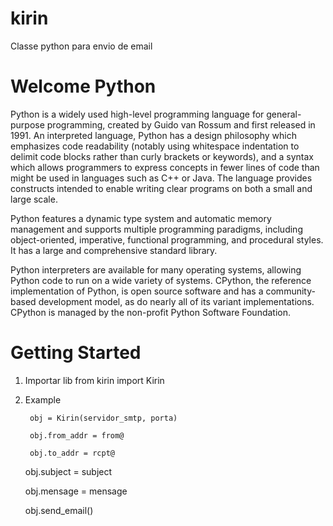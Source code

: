 # kirin
Classe python para envio de email 

Welcome Python
==============
Python is a widely used high-level programming language for general-purpose programming, created by Guido van Rossum and first released in 1991. An interpreted language, Python has a design philosophy which emphasizes code readability (notably using whitespace indentation to delimit code blocks rather than curly brackets or keywords), and a syntax which allows programmers to express concepts in fewer lines of code than might be used in languages such as C++ or Java. The language provides constructs intended to enable writing clear programs on both a small and large scale.

Python features a dynamic type system and automatic memory management and supports multiple programming paradigms, including object-oriented, imperative, functional programming, and procedural styles. It has a large and comprehensive standard library.

Python interpreters are available for many operating systems, allowing Python code to run on a wide variety of systems. CPython, the reference implementation of Python, is open source software and has a community-based development model, as do nearly all of its variant implementations. CPython is managed by the non-profit Python Software Foundation.

Getting Started
===============

1. Importar lib
	from kirin import Kirin

2. Example 

        obj = Kirin(servidor_smtp, porta)
	
        obj.from_addr = from@
	
        obj.to_addr = rcpt@
	
	obj.subject = subject
	
	obj.mensage = mensage
	
	obj.send_email()
	
